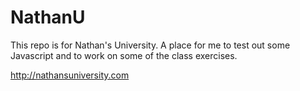 NathanU
=======

This repo is for Nathan's University.  A place for me to test out some Javascript and to work on some of the class exercises.

http://nathansuniversity.com

